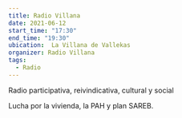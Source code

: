 ```yaml
---
title: Radio Villana
date: 2021-06-12
start_time: "17:30"
end_time: "19:30"
ubication:  La Villana de Vallekas 
organizer: Radio Villana
tags:
  - Radio
---
```


Radio participativa, reivindicativa, cultural y social

Lucha por la vivienda, la PAH y plan SAREB. 